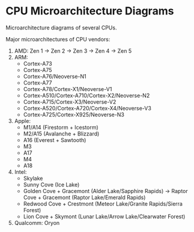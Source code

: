 # CPU Microarchitecture Diagrams

Microarchitecture diagrams of several CPUs.

Major microarchitectures of CPU vendors:

1. AMD: Zen 1 -> Zen 2 -> Zen 3 -> Zen 4 -> Zen 5
2. ARM:
	- Cortex-A73
	- Cortex-A75
	- Cortex-A76/Neoverse-N1
	- Cortex-A77
	- Cortex-A78/Cortex-X1/Neoverse-V1
	- Cortex-A510/Cortex-A710/Cortex-X2/Neoverse-N2
	- Cortex-A715/Cortex-X3/Neoverse-V2
	- Cortex-A520/Cortex-A720/Cortex-X4/Neoverse-V3
	- Cortex-A725/Cortex-X925/Neoverse-N3
3. Apple:
	- M1/A14 (Firestorm + Icestorm)
	- M2/A15 (Avalanche + Blizzard)
	- A16 (Everest + Sawtooth)
	- M3
	- A17
	- M4
	- A18
4. Intel:
	- Skylake
	- Sunny Cove (Ice Lake)
	- Golden Cove + Gracemont (Alder Lake/Sapphire Rapids) -> Raptor Cove + Gracemont (Raptor Lake/Emerald Rapids)
	- Redwood Cove + Crestmont (Meteor Lake/Granite Rapids/Sierra Forest)
	- Lion Cove + Skymont (Lunar Lake/Arrow Lake/Clearwater Forest)
5. Qualcomm: Oryon
